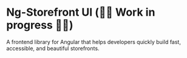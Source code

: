# Ng-Storefront UI (🚧🚨 Work in progress 🚨🚧)

A frontend library for Angular that helps developers quickly build fast, accessible, and beautiful storefronts.
